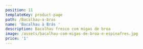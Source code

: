 ```yaml
---
position: 11
templateKey: product-page
path: /Bacalhau-a-bras
name: 'Bacalhau à Brás '
description: Bacalhau fresco com migas de broa
image: /assets/bacalhau-com-migas-de-broa-e-espinafres.jpg
price: '1'
---
```


